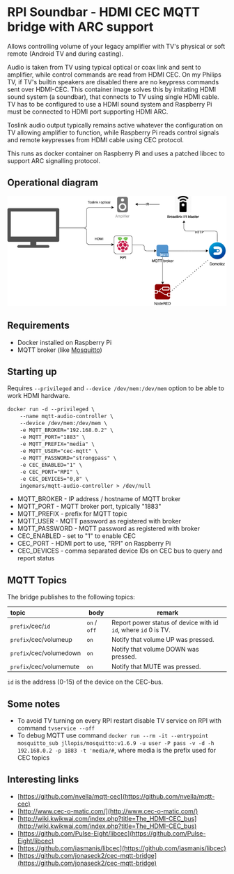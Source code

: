 # RPI Soundbar - HDMI CEC MQTT bridge with ARC support

Allows controlling volume of your legacy amplifier with TV's physical or soft remote (Android TV and
during casting).

Audio is taken from TV using typical optical or coax link and sent to amplifier, while
control commands are read from HDMI CEC. On my Philips TV, if TV's builtin speakers are disabled there
are no keypress commands sent over HDMI-CEC. This container image solves this by imitating HDMI sound
system (a soundbar), that connects to TV using single HDMI cable. TV has to be configured to use a HDMI sound system and Raspberry Pi must be connected to HDMI port supporting HDMI ARC.

Toslink audio output typically remains
active whatever the configuration on TV allowing amplifier to function, while Raspberry Pi reads control signals and remote keypresses from HDMI cable
using CEC protocol.

This runs as docker container on Raspberry Pi and uses a patched libcec to support ARC signalling protocol.

## Operational diagram

![Typical usage diagram](images/cec-mqtt.png)

## Requirements

* Docker installed on Raspberry Pi
* MQTT broker (like [Mosquitto](https://mosquitto.org/))

## Starting up

Requires `--privileged` and `--device /dev/mem:/dev/mem` option to be able to work HDMI hardware.

```shell
docker run -d --privileged \
    --name mqtt-audio-controller \
    --device /dev/mem:/dev/mem \
    -e MQTT_BROKER="192.168.0.2" \
    -e MQTT_PORT="1883" \
    -e MQTT_PREFIX="media" \
    -e MQTT_USER="cec-mqtt" \
    -e MQTT_PASSWORD="strongpass" \
    -e CEC_ENABLED="1" \
    -e CEC_PORT="RPI" \
    -e CEC_DEVICES="0,8" \
    ingemars/mqtt-audio-controller > /dev/null
```

* MQTT_BROKER - IP address / hostname of MQTT broker
* MQTT_PORT -  MQTT broker port, typically "1883"
* MQTT_PREFIX - prefix for MQTT topic
* MQTT_USER - MQTT password as registered with broker
* MQTT_PASSWORD - MQTT password as registered with broker
* CEC_ENABLED - set to "1" to enable CEC
* CEC_PORT - HDMI port to use, "RPI" on Raspberry Pi
* CEC_DEVICES - comma separated device IDs on CEC bus to query and report status

## MQTT Topics

<!--
The bridge subscribes to the following topics:

| topic                   | body                                    | remark                                           |
|:------------------------|-----------------------------------------|--------------------------------------------------|
| `prefix`/cec/`id`/cmd   | `on` / `off`                            | Turn on/off device with id `id`.                 |
| `prefix`/cec/cmd        | `mute` / `unmute` / `voldown` / `volup` | Sends the specified command to the audio system. |
| `prefix`/cec/tx         | `commands`                              | Send the specified `commands` to the CEC bus. You can specify multiple commands by separating them with a space. Example: `cec/tx 15:44:41,15:45`. |
| `prefix`/ir/`remote`/tx | `key`                                   | Send the specified `key` of `remote` to the IR transmitter. | -->

The bridge publishes to the following topics:

| topic                   | body                                    | remark                                           |
|:------------------------|-----------------------------------------|--------------------------------------------------|
| `prefix`/cec/`id`       | `on` / `off` | Report power status of device with id `id`, where `id` 0 is TV. |
| `prefix`/cec/volumeup | `on` | Notify that volume UP was pressed. |
| `prefix`/cec/volumedown | `on` | Notify that volume DOWN was pressed. |
| `prefix`/cec/volumemute | `on` | Notify that MUTE was pressed. |

`id` is the address (0-15) of the device on the CEC-bus.


## Some notes

* To avoid TV turning on every RPI restart disable TV service on RPI with command `tvservice --off`
* To debug MQTT use command `docker run --rm -it --entrypoint mosquitto_sub jllopis/mosquitto:v1.6.9 -u user -P pass -v -d -h 192.168.0.2 -p 1883 -t 'media/#`, where media is the prefix used for CEC topics

## Interesting links

* [https://github.com/nvella/mqtt-cec](https://github.com/nvella/mqtt-cec)
* [http://www.cec-o-matic.com/](http://www.cec-o-matic.com/)
* [http://wiki.kwikwai.com/index.php?title=The_HDMI-CEC_bus](http://wiki.kwikwai.com/index.php?title=The_HDMI-CEC_bus)
* [https://github.com/Pulse-Eight/libcec](https://github.com/Pulse-Eight/libcec)
* [https://github.com/iasmanis/libcec](https://github.com/iasmanis/libcec)
* [https://github.com/jonaseck2/cec-mqtt-bridge](https://github.com/jonaseck2/cec-mqtt-bridge)
